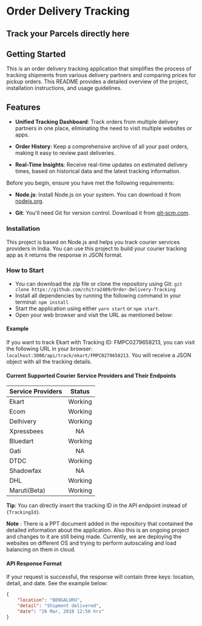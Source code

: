 # Order Delivery Tracking

## Track your Parcels directly here

## Getting Started

This is an order delivery tracking application that simplifies the process of tracking shipments from various delivery partners and comparing prices for pickup orders. This README provides a detailed overview of the project, installation instructions, and usage guidelines.

## Features

- **Unified Tracking Dashboard**: Track orders from multiple delivery partners in one place, eliminating the need to visit multiple websites or apps.

- **Order History**: Keep a comprehensive archive of all your past orders, making it easy to review past deliveries.

- **Real-Time Insights**: Receive real-time updates on estimated delivery times, based on historical data and the latest tracking information.

Before you begin, ensure you have met the following requirements:

- **Node.js**: Install Node.js on your system. You can download it from [nodejs.org](https://nodejs.org/).

- **Git**: You'll need Git for version control. Download it from [git-scm.com](https://git-scm.com/).

### Installation

This project is based on Node.js and helps you track courier services providers in India. You can use this project to build your courier tracking app as it returns the response in JSON format.

### How to Start

- You can download the zip file or clone the repository using Git: `git clone https://github.com/chitra2409/Order-Delivery-Tracking`
- Install all dependencies by running the following command in your terminal: `npm install`
- Start the application using either `yarn start` or `npm start`.
- Open your web browser and visit the URL as mentioned below:

#### Example

If you want to track Ekart with Tracking ID: FMPC0279658213, you can visit the following URL in your browser: `localhost:3000/api/track/ekart/FMPC0279658213`. You will receive a JSON object with all the tracking details.

#### Current Supported Courier Service Providers and Their Endpoints

| Service Providers | Status  |
| :---------------- | :-----: |
| Ekart             | Working |
| Ecom              | Working |
| Delhivery         | Working |
| Xpressbees        |   NA    |
| Bluedart          | Working |
| Gati              |   NA    |
| DTDC              | Working |
| Shadowfax         |   NA    |
| DHL               | Working |
| Maruti(Beta)      | Working |

**Tip**: You can directly insert the tracking ID in the API endpoint instead of `{TrackingId}`.

**Note** : There is a PPT document added in the repository that contained the detailed information about the application. Also this is an ongoing project and changes to it are still being made. Currently, we are deploying the websites on different OS and trying to perform autoscaling and load balancing on them in cloud.

#### API Response Format

If your request is successful, the response will contain three keys: location, detail, and date. See the example below:

```json
{
    "location": "BENGALURU",
    "detail": "Shipment delivered",
    "date": "26 Mar, 2018 12:50 hrs"
}


